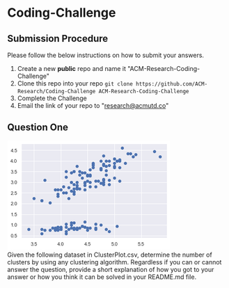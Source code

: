 # Coding-Challenge

## Submission Procedure
Please follow the below instructions on how to submit your answers.

1. Create a new **public** repo and name it "ACM-Research-Coding-Challenge"
2. Clone this repo into your repo `git clone https://github.com/ACM-Research/Coding-Challenge ACM-Research-Coding-Challenge`
3. Complete the Challenge
4. Email the link of your repo to "research@acmutd.co" 

## Question One
![Image of Cluster Plot](ClusterPlot.png)
<br/>
Given the following dataset in ClusterPlot.csv, determine the number of clusters by using any clustering algorithm. Regardless if you can or cannot answer the question, provide a short explanation of how you got to your answer or how you think it can be solved in your README.md file.
